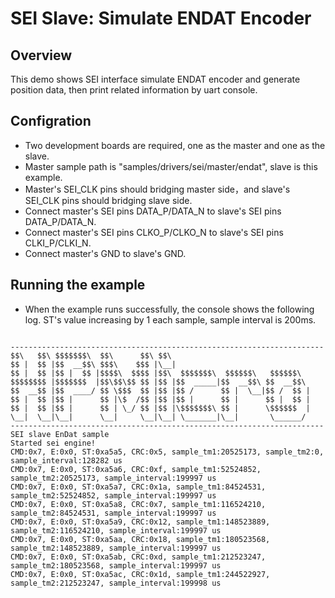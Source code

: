 # SEI Slave: Simulate ENDAT Encoder

## Overview

This demo shows SEI interface simulate ENDAT encoder and generate position data, then print related information by uart console.

## Configration

- Two development boards are required, one as the master and one as the slave.
- Master sample path is "samples/drivers/sei/master/endat", slave is this example.
- Master's SEI_CLK pins should bridging master side，and slave's SEI_CLK pins should bridging slave side.
- Connect master's SEI pins DATA_P/DATA_N to slave's SEI pins DATA_P/DATA_N.
- Connect master's SEI pins CLKO_P/CLKO_N to slave's SEI pins CLKI_P/CLKI_N.
- Connect master's GND to slave's GND.

## Running the example

- When the example runs successfully, the console shows the following log. ST's value increasing by 1 each sample, sample interval is 200ms.

```console

----------------------------------------------------------------------
$$\   $$\ $$$$$$$\  $$\      $$\ $$\
$$ |  $$ |$$  __$$\ $$$\    $$$ |\__|
$$ |  $$ |$$ |  $$ |$$$$\  $$$$ |$$\  $$$$$$$\  $$$$$$\   $$$$$$\
$$$$$$$$ |$$$$$$$  |$$\$$\$$ $$ |$$ |$$  _____|$$  __$$\ $$  __$$\
$$  __$$ |$$  ____/ $$ \$$$  $$ |$$ |$$ /      $$ |  \__|$$ /  $$ |
$$ |  $$ |$$ |      $$ |\$  /$$ |$$ |$$ |      $$ |      $$ |  $$ |
$$ |  $$ |$$ |      $$ | \_/ $$ |$$ |\$$$$$$$\ $$ |      \$$$$$$  |
\__|  \__|\__|      \__|     \__|\__| \_______|\__|       \______/
----------------------------------------------------------------------
SEI slave EnDat sample
Started sei engine!
CMD:0x7, E:0x0, ST:0xa5a5, CRC:0x5, sample_tm1:20525173, sample_tm2:0, sample_interval:128282 us
CMD:0x7, E:0x0, ST:0xa5a6, CRC:0xf, sample_tm1:52524852, sample_tm2:20525173, sample_interval:199997 us
CMD:0x7, E:0x0, ST:0xa5a7, CRC:0x1a, sample_tm1:84524531, sample_tm2:52524852, sample_interval:199997 us
CMD:0x7, E:0x0, ST:0xa5a8, CRC:0x7, sample_tm1:116524210, sample_tm2:84524531, sample_interval:199997 us
CMD:0x7, E:0x0, ST:0xa5a9, CRC:0x12, sample_tm1:148523889, sample_tm2:116524210, sample_interval:199997 us
CMD:0x7, E:0x0, ST:0xa5aa, CRC:0x18, sample_tm1:180523568, sample_tm2:148523889, sample_interval:199997 us
CMD:0x7, E:0x0, ST:0xa5ab, CRC:0xd, sample_tm1:212523247, sample_tm2:180523568, sample_interval:199997 us
CMD:0x7, E:0x0, ST:0xa5ac, CRC:0x1d, sample_tm1:244522927, sample_tm2:212523247, sample_interval:199998 us


```


